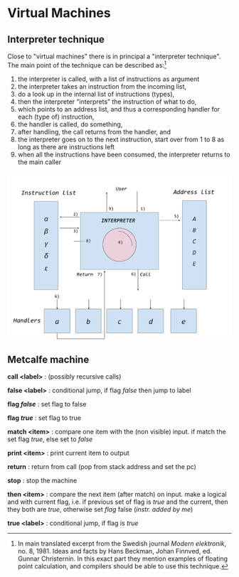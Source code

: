 # Virtual Machines

## Interpreter technique

Close to "virtual machines" there is in principal a "interpreter technique".
The main point of the technique can be described as:[^5]

[^5]: In main translated excerpt from the Swedish journal *Modern elektronik*, no. 8, 1981.
Ideas and facts by Hans Beckman, Johan Finnved, ed. Gunnar Christernin. In this exact part
they mention examples of floating point calculation, and compilers should be able to use
this technique.

1. the interpreter is called, with a list of instructions as argument
2. the interpreter takes an instruction from the incoming list,
3. do a look up in the internal list of instructions (types),
4. then the interpreter ”interprets” the instruction of what to do,
5. which points to an address list, and thus a corresponding handler for each (type of) instruction,
6. the handler is called, do something,
7. after handling, the call returns from the handler, and
8. the interpreter goes on to the next instruction, start over from 1 to 8 as long as there are instructions left
9. when all the instructions have been consumed, the interpreter returns to the main caller

![Principles of an interpreter technique](../assets/images/interpreter.png)


## Metcalfe machine

__call &lt;label&gt;__
: (possibly recursive calls)

__false &lt;label&gt;__
: conditional jump, if flag *false* then jump to label

__flag *false*__
: set flag to false

__flag *true*__
: set flag to true

__match &lt;item&gt;__
: compare one item with the (non visible) input.
if match the set flag *true*, else set to *false*

__print &lt;item&gt;__
: print current item to output

__return__
: return from call (pop from stack address and set the pc)

__stop__
: stop the machine

__then &lt;item&gt;__
: compare the next item (after match) on input. make a logical and with current flag,
i.e. if previous set of flag is *true* and the current, then they both are *true*,
otherwise set *flag* false (*instr. added by me*)

__true &lt;label&gt;__
: conditional jump, if flag is *true*

